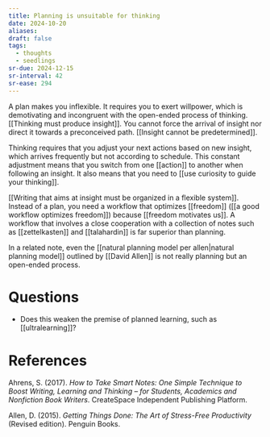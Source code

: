 ```yaml
---
title: Planning is unsuitable for thinking
date: 2024-10-20
aliases: 
draft: false
tags:
  - thoughts
  - seedlings
sr-due: 2024-12-15
sr-interval: 42
sr-ease: 294
---
```

A plan makes you inflexible. It requires you to exert willpower, which is demotivating and incongruent with the open-ended process of thinking. [[Thinking must produce insight]]. You cannot force the arrival of insight nor direct it towards a preconceived path. [[Insight cannot be predetermined]].

Thinking requires that you adjust your next actions based on new insight, which arrives frequently but not according to schedule. This constant adjustment means that you switch from one [[action]] to another when following an insight. It also means that you need to [[use curiosity to guide your thinking]].

[[Writing that aims at insight must be organized in a flexible system]]. Instead of a plan, you need a workflow that optimizes [[freedom]] ([[a good workflow optimizes freedom]]) because [[freedom motivates us]]. A workflow that involves a close cooperation with a collection of notes such as [[zettelkasten]] and [[talahardin]] is far superior than planning.

In a related note, even the [[natural planning model per allen|natural planning model]] outlined by [[David Allen]] is not really planning but an open-ended process.

# Questions

- Does this weaken the premise of planned learning, such as [[ultralearning]]?

# References

Ahrens, S. (2017). *How to Take Smart Notes: One Simple Technique to Boost Writing, Learning and Thinking – for Students, Academics and Nonfiction Book Writers*. CreateSpace Independent Publishing Platform.

Allen, D. (2015). *Getting Things Done: The Art of Stress-Free Productivity* (Revised edition). Penguin Books.